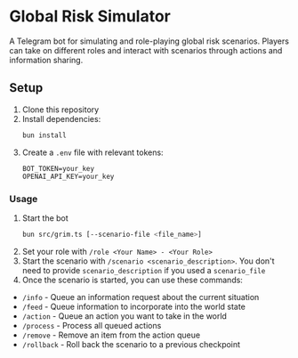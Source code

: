 # Global Risk Simulator

A Telegram bot for simulating and role-playing global risk scenarios. Players can take on different roles and interact with scenarios through actions and information sharing.

## Setup

1. Clone this repository
2. Install dependencies:
   ```bash
   bun install
   ```
3. Create a `.env` file with relevant tokens:
   ```
   BOT_TOKEN=your_key
   OPENAI_API_KEY=your_key
   ```

### Usage

1. Start the bot
   ```bash
   bun src/grim.ts [--scenario-file <file_name>]
   ```
1. Set your role with `/role <Your Name> - <Your Role>`
1. Start the scenario with `/scenario <scenario_description>`. You don't need to provide `scenario_description` if you used a `scenario_file`
1. Once the scenario is started, you can use these commands:
- `/info` - Queue an information request about the current situation
- `/feed` - Queue information to incorporate into the world state
- `/action` - Queue an action you want to take in the world
- `/process` - Process all queued actions
- `/remove` - Remove an item from the action queue
- `/rollback` - Roll back the scenario to a previous checkpoint

